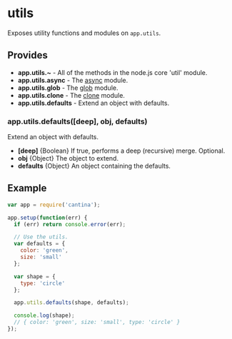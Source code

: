 utils
======

Exposes utility functions and modules on `app.utils`.

Provides
--------
- **app.utils.~** - All of the methods in the node.js core 'util' module.
- **app.utils.async** - The [async](https://github.com/caolan/async) module.
- **app.utils.glob** - The [glob](https://github.com/isaacs/node-glob) module.
- **app.utils.clone** - The [clone](https://github.com/pvorb/node-clone) module.
- **app.utils.defaults** - Extend an object with defaults.

### app.utils.defaults([deep], obj, defaults)
Extend an object with defaults.

- **[deep]** {Boolean} If true, performs a deep (recursive) merge. Optional.
- **obj** {Object} The object to extend.
- **defaults** {Object} An object containing the defaults.

Example
-------
```js
var app = require('cantina');

app.setup(function(err) {
  if (err) return console.error(err);

  // Use the utils.
  var defaults = {
    color: 'green',
    size: 'small'
  };

  var shape = {
    type: 'circle'
  };

  app.utils.defaults(shape, defaults);

  console.log(shape);
  // { color: 'green', size: 'small', type: 'circle' }
});
```